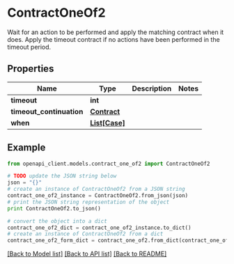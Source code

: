 # ContractOneOf2

Wait for an action to be performed and apply the matching contract when it does. Apply the timeout contract if no actions have been performed in the timeout period.

## Properties
Name | Type | Description | Notes
------------ | ------------- | ------------- | -------------
**timeout** | **int** |  | 
**timeout_continuation** | [**Contract**](Contract.md) |  | 
**when** | [**List[Case]**](Case.md) |  | 

## Example

```python
from openapi_client.models.contract_one_of2 import ContractOneOf2

# TODO update the JSON string below
json = "{}"
# create an instance of ContractOneOf2 from a JSON string
contract_one_of2_instance = ContractOneOf2.from_json(json)
# print the JSON string representation of the object
print ContractOneOf2.to_json()

# convert the object into a dict
contract_one_of2_dict = contract_one_of2_instance.to_dict()
# create an instance of ContractOneOf2 from a dict
contract_one_of2_form_dict = contract_one_of2.from_dict(contract_one_of2_dict)
```
[[Back to Model list]](../README.md#documentation-for-models) [[Back to API list]](../README.md#documentation-for-api-endpoints) [[Back to README]](../README.md)



